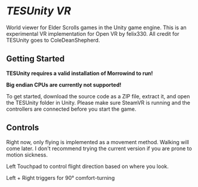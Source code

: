 *TESUnity VR*
==========

World viewer for Elder Scrolls games in the Unity game engine. This is an experimental VR implementation for Open VR by felix330. All credit for TESUnity goes to ColeDeanShepherd.


Getting Started
---------------

**TESUnity requires a valid installation of Morrowind to run!**

**Big endian CPUs are currently not supported!**

To get started, download the source code as a ZIP file, extract it, and open the TESUnity folder in Unity. Please make sure SteamVR is running and the controllers are connected before you start the game.


Controls
--------

Right now, only flying is implemented as a movement method. Walking will come later. I don't recommend trying the current version if you are prone to motion sickness.

Left Touchpad to control flight direction based on where you look.

Left + Right triggers for 90° comfort-turning

